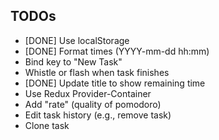 ## TODOs

- [DONE] Use localStorage
- [DONE] Format times (YYYY-mm-dd hh:mm)
- Bind key to "New Task"
- Whistle or flash when task finishes
- [DONE] Update title to show remaining time
- Use Redux Provider-Container
- Add "rate" (quality of pomodoro)
- Edit task history (e.g., remove task)
- Clone task
